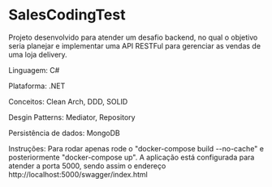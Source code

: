 # SalesCodingTest

Projeto desenvolvido para atender um desafio backend, no qual o objetivo seria  planejar e implementar uma API RESTFul para gerenciar as vendas de uma loja delivery.

Linguagem: C#

Plataforma: .NET

Conceitos: Clean Arch, DDD, SOLID

Desgin Patterns: Mediator, Repository

Persistência de dados: MongoDB

Instruções:
Para rodar apenas rode o "docker-compose build --no-cache" e posteriormente "docker-compose up". A aplicação está configurada para atender a porta 5000, sendo assim o endereço http://localhost:5000/swagger/index.html
